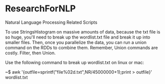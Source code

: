 # ResearchForNLP
Natural Language Processing Related Scripts

To use StringsHistogram on massive amounts of data, because the txt file is so huge, you'll need to break up the
wordlist.txt file and break it up into smaller files. Then, once you parallelize the data, you can run a union command on the RDDs to combine them. Remember, Union commands are costly. Filter, then Union. 

Use the following command to break up wordlist.txt on linux or mac:

~$ awk '{outfile=sprintf("file%02d.txt",NR/45000000+1);print > outfile}' wordlist.txt
